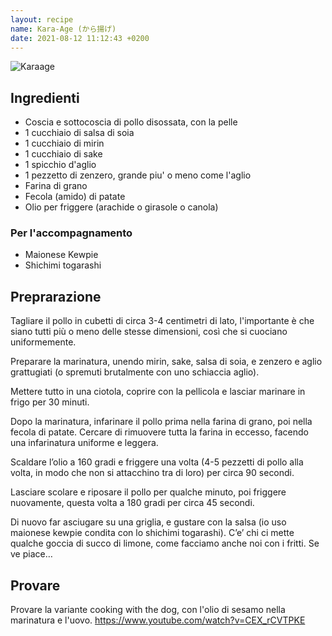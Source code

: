 ```yaml
---
layout: recipe
name: Kara-Age (から揚げ)
date: 2021-08-12 11:12:43 +0200
---
```


![Karaage](/JapaneseCookbook/assets/images/karaage.jpg)

## Ingredienti

- Coscia e sottocoscia di pollo disossata, con la pelle
- 1 cucchiaio di salsa di soia
- 1 cucchiaio di mirin
- 1 cucchiaio di sake
- 1 spicchio d'aglio
- 1 pezzetto di zenzero, grande piu' o meno come l'aglio
- Farina di grano
- Fecola (amido) di patate
- Olio per friggere (arachide o girasole o canola)

### Per l'accompagnamento

- Maionese Kewpie
- Shichimi togarashi

## Preprarazione

Tagliare il pollo in cubetti di circa 3-4 centimetri di lato, l'importante è che siano tutti più o meno delle stesse dimensioni, così che si cuociano uniformemente.

Preparare la marinatura, unendo mirin, sake, salsa di soia, e zenzero e aglio grattugiati (o spremuti brutalmente con uno schiaccia aglio).

Mettere tutto in una ciotola, coprire con la pellicola e lasciar marinare in frigo per 30 minuti.

Dopo la marinatura, infarinare il pollo prima nella farina di grano, poi nella fecola di patate. Cercare di rimuovere tutta la farina in eccesso, facendo una infarinatura uniforme e leggera.

Scaldare l’olio a 160 gradi e friggere una volta (4-5 pezzetti di pollo alla volta, in modo che non si attacchino tra di loro) per circa 90 secondi.

Lasciare scolare e riposare il pollo per qualche minuto, poi friggere nuovamente, questa volta a 180 gradi per circa 45 secondi.

Di nuovo far asciugare su una griglia, e gustare con la salsa (io uso maionese kewpie condita con lo shichimi togarashi). C’e’ chi ci mette qualche goccia di succo di limone, come facciamo anche noi con i fritti. Se ve piace…


## Provare

Provare la variante cooking with the dog, con l'olio di sesamo nella marinatura e l'uovo.
https://www.youtube.com/watch?v=CEX_rCVTPKE
